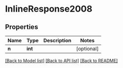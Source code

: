 # InlineResponse2008

## Properties
Name | Type | Description | Notes
------------ | ------------- | ------------- | -------------
**n** | **int** |  | [optional] 

[[Back to Model list]](../README.md#documentation-for-models) [[Back to API list]](../README.md#documentation-for-api-endpoints) [[Back to README]](../README.md)

